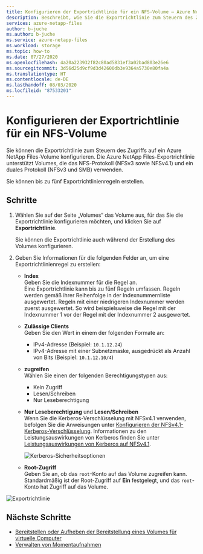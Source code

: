```yaml
---
title: Konfigurieren der Exportrichtlinie für ein NFS-Volume – Azure NetApp Files
description: Beschreibt, wie Sie die Exportrichtlinie zum Steuern des Zugriffs auf ein NFS-Volume mit Azure NetApp Files konfigurieren.
services: azure-netapp-files
author: b-juche
ms.author: b-juche
ms.service: azure-netapp-files
ms.workload: storage
ms.topic: how-to
ms.date: 07/27/2020
ms.openlocfilehash: 4a20a223932f82c80ad5831ef3a02bad803e26e6
ms.sourcegitcommit: 3d56d25d9cf9d3d42600db3e9364a5730e80fa4a
ms.translationtype: HT
ms.contentlocale: de-DE
ms.lasthandoff: 08/03/2020
ms.locfileid: "87533201"
---
```

# <a name="configure-export-policy-for-an-nfs-volume"></a>Konfigurieren der Exportrichtlinie für ein NFS-Volume

Sie können die Exportrichtlinie zum Steuern des Zugriffs auf ein Azure NetApp Files-Volume konfigurieren. Die Azure NetApp Files-Exportrichtlinie unterstützt Volumes, die das NFS-Protokoll (NFSv3 sowie NFSv4.1) und ein duales Protokoll (NFSv3 und SMB) verwenden. 

Sie können bis zu fünf Exportrichtlinienregeln erstellen.

## <a name="steps"></a>Schritte 

1.  Wählen Sie auf der Seite „Volumes“ das Volume aus, für das Sie die Exportrichtlinie konfigurieren möchten, und klicken Sie auf **Exportrichtlinie**. 

    Sie können die Exportrichtlinie auch während der Erstellung des Volumes konfigurieren.

2.  Geben Sie Informationen für die folgenden Felder an, um eine Exportrichtlinienregel zu erstellen:   
    *  **Index**   
        Geben Sie die Indexnummer für die Regel an.  
        Eine Exportrichtlinie kann bis zu fünf Regeln umfassen. Regeln werden gemäß ihrer Reihenfolge in der Indexnummernliste ausgewertet. Regeln mit einer niedrigeren Indexnummer werden zuerst ausgewertet. So wird beispielsweise die Regel mit der Indexnummer 1 vor der Regel mit der Indexnummer 2 ausgewertet. 

    * **Zulässige Clients**   
        Geben Sie den Wert in einem der folgenden Formate an:  
        * IPv4-Adresse (Beispiel: `10.1.12.24`) 
        * IPv4-Adresse mit einer Subnetzmaske, ausgedrückt als Anzahl von Bits (Beispiel: `10.1.12.10/4`)

    * **zugreifen**  
        Wählen Sie einen der folgenden Berechtigungstypen aus:  
        * Kein Zugriff 
        * Lesen/Schreiben
        * Nur Leseberechtigung

    * **Nur Leseberechtigung** und **Lesen/Schreiben**  
        Wenn Sie die Kerberos-Verschlüsselung mit NFSv4.1 verwenden, befolgen Sie die Anweisungen unter [Konfigurieren der NFSv4.1-Kerberos-Verschlüsselung](configure-kerberos-encryption.md).  Informationen zu den Leistungsauswirkungen von Kerberos finden Sie unter [Leistungsauswirkungen von Kerberos auf NFSv4.1](configure-kerberos-encryption.md#kerberos_performance). 

        ![Kerberos-Sicherheitsoptionen](../media/azure-netapp-files/kerberos-security-options.png) 

    * **Root-Zugriff**  
        Geben Sie an, ob das `root`-Konto auf das Volume zugreifen kann.  Standardmäßig ist der Root-Zugriff auf **Ein** festgelegt, und das `root`-Konto hat Zugriff auf das Volume.

![Exportrichtlinie](../media/azure-netapp-files/azure-netapp-files-export-policy.png) 



## <a name="next-steps"></a>Nächste Schritte 
* [Bereitstellen oder Aufheben der Bereitstellung eines Volumes für virtuelle Computer](azure-netapp-files-mount-unmount-volumes-for-virtual-machines.md)
* [Verwalten von Momentaufnahmen](azure-netapp-files-manage-snapshots.md)
